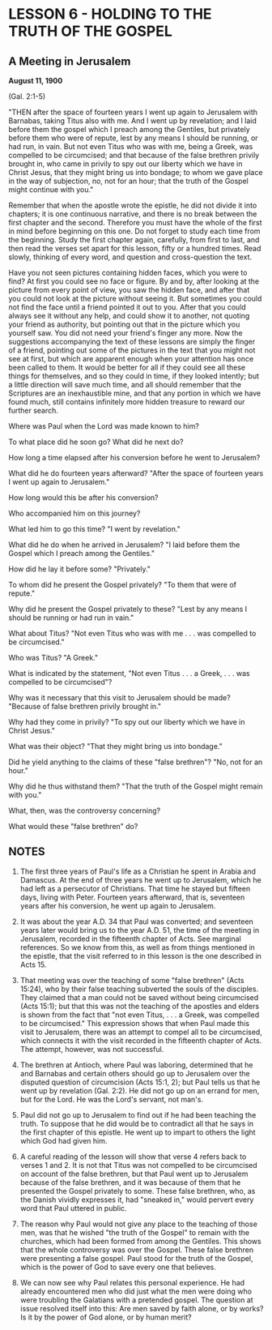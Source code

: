 # LESSON 6 - HOLDING TO THE TRUTH OF THE GOSPEL
## A Meeting in Jerusalem

**August 11, 1900**

(Gal. 2:1-5)

"THEN after the space of fourteen years I went up again to Jerusalem with Barnabas, taking Titus also with me. And I went up by revelation; and I laid before them the gospel which I preach among the Gentiles, but privately before them who were of repute, lest by any means I should be running, or had run, in vain. But not even Titus who was with me, being a Greek, was compelled to be circumcised; and that because of the false brethren privily brought in, who came in privily to spy out our liberty which we have in Christ Jesus, that they might bring us into bondage; to whom we gave place in the way of subjection, no, not for an hour; that the truth of the Gospel might continue with you."

Remember that when the apostle wrote the epistle, he did not divide it into chapters; it is one continuous narrative, and there is no break between the first chapter and the second. Therefore you must have the whole of the first in mind before beginning on this one. Do not forget to study each time from the beginning. Study the first chapter again, carefully, from first to last, and then read the verses set apart for this lesson, fifty or a hundred times. Read slowly, thinking of every word, and question and cross-question the text.

Have you not seen pictures containing hidden faces, which you were to find? At first you could see no face or figure. By and by, after looking at the picture from every point of view, you saw the hidden face, and after that you could not look at the picture without seeing it. But sometimes you could not find the face until a friend pointed it out to you. After that you could always see it without any help, and could show it to another, not quoting your friend as authority, but pointing out that in the picture which you yourself saw. You did not need your friend's finger any more. Now the suggestions accompanying the text of these lessons are simply the finger of a friend, pointing out some of the pictures in the text that you might not see at first, but which are apparent enough when your attention has once been called to them. It would be better for all if they could see all these things for themselves, and so they could in time, if they looked intently; but a little direction will save much time, and all should remember that the Scriptures are an inexhaustible mine, and that any portion in which we have found much, still contains infinitely more hidden treasure to reward our further search.

Where was Paul when the Lord was made known to him?

To what place did he soon go? What did he next do?

How long a time elapsed after his conversion before he went to Jerusalem?

What did he do fourteen years afterward?
"After the space of fourteen years I went up again to Jerusalem."

How long would this be after his conversion?

Who accompanied him on this journey?

What led him to go this time?
"I went by revelation."

What did he do when he arrived in Jerusalem?
"I laid before them the Gospel which I preach among the Gentiles."

How did he lay it before some?
"Privately."

To whom did he present the Gospel privately?
"To them that were of repute."

Why did he present the Gospel privately to these?
"Lest by any means I should be running or had run in vain."

What about Titus?
"Not even Titus who was with me . . . was compelled to be circumcised."

Who was Titus?
"A Greek."

What is indicated by the statement, "Not even Titus . . . a Greek, . . . was compelled to be circumcised"?

Why was it necessary that this visit to Jerusalem should be made?
"Because of false brethren privily brought in."

Why had they come in privily?
"To spy out our liberty which we have in Christ Jesus."

What was their object?
"That they might bring us into bondage."

Did he yield anything to the claims of these "false brethren"?
"No, not for an hour."

Why did he thus withstand them?
"That the truth of the Gospel might remain with you."

What, then, was the controversy concerning?

What would these "false brethren" do?

## NOTES

1. The first three years of Paul's life as a Christian he spent in Arabia and Damascus. At the end of three years he went up to Jerusalem, which he had left as a persecutor of Christians. That time he stayed but fifteen days, living with Peter. Fourteen years afterward, that is, seventeen years after his conversion, he went up again to Jerusalem.

2. It was about the year A.D. 34 that Paul was converted; and seventeen years later would bring us to the year A.D. 51, the time of the meeting in Jerusalem, recorded in the fifteenth chapter of Acts. See marginal references. So we know from this, as well as from things mentioned in the epistle, that the visit referred to in this lesson is the one described in Acts 15.

3. That meeting was over the teaching of some "false brethren" (Acts 15:24), who by their false teaching subverted the souls of the disciples. They claimed that a man could not be saved without being circumcised (Acts 15:1); but that this was not the teaching of the apostles and elders is shown from the fact that "not even Titus, . . . a Greek, was compelled to be circumcised." This expression shows that when Paul made this visit to Jerusalem, there was an attempt to compel all to be circumcised, which connects it with the visit recorded in the fifteenth chapter of Acts. The attempt, however, was not successful.

4. The brethren at Antioch, where Paul was laboring, determined that he and Barnabas and certain others should go up to Jerusalem over the disputed question of circumcision (Acts 15:1, 2); but Paul tells us that he went up by revelation (Gal. 2:2). He did not go up on an errand for men, but for the Lord. He was the Lord's servant, not man's.

5. Paul did not go up to Jerusalem to find out if he had been teaching the truth. To suppose that he did would be to contradict all that he says in the first chapter of this epistle. He went up to impart to others the light which God had given him.

6. A careful reading of the lesson will show that verse 4 refers back to verses 1 and 2. It is not that Titus was not compelled to be circumcised on account of the false brethren, but that Paul went up to Jerusalem because of the false brethren, and it was because of them that he presented the Gospel privately to some. These false brethren, who, as the Danish vividly expresses it, had "sneaked in," would pervert every word that Paul uttered in public.

7. The reason why Paul would not give any place to the teaching of those men, was that he wished "the truth of the Gospel" to remain with the churches, which had been formed from among the Gentiles. This shows that the whole controversy was over the Gospel. These false brethren were presenting a false gospel. Paul stood for the truth of the Gospel, which is the power of God to save every one that believes.

8. We can now see why Paul relates this personal experience. He had already encountered men who did just what the men were doing who were troubling the Galatians with a pretended gospel. The question at issue resolved itself into this: Are men saved by faith alone, or by works? Is it by the power of God alone, or by human merit?